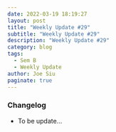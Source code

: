 ```yaml
---
date: 2022-03-19 18:19:27
layout: post
title: "Weekly Update #29"
subtitle: "Weekly Update #29"
description: "Weekly Update #29"
category: blog
tags:
  - Sem B
  - Weekly Update
author: Joe Siu
paginate: true
---
```

### Changelog

* To be update...
